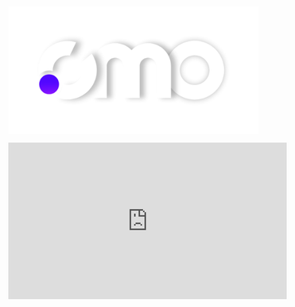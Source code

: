 ![logo](_media\cmo-logo-white.png)
<iframe width="560" height="315" src="https://www.youtube.com/embed/_xsYuEV3Ngk" frameborder="0" allow="accelerometer; autoplay; encrypted-media; gyroscope; picture-in-picture" allowfullscreen></iframe>
